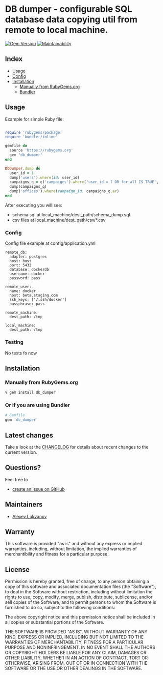 # DB dumper - configurable SQL database data copying util from remote to local machine.

[![Gem Version](https://badge.fury.io/rb/db_dumper.svg)](https://badge.fury.io/rb/db_dumper)
[![Maintainability](https://api.codeclimate.com/v1/badges/d5676f2dca807bdc458b/maintainability)](https://codeclimate.com/github/alukyanov/db_dumper/maintainability)

## Index
- [Usage](#usage)
- [Config](#config)
- [Installation](#installation)
  - [Manually from RubyGems.org](#manually-from-rubygemsorg)
  - [Bundler](#or-if-you-are-using-bundler)

## Usage

Example for simple Ruby file:

```ruby

require 'rubygems/package'
require 'bundler/inline'

gemfile do
  source 'https://rubygems.org'
  gem 'db_dumper'
end

DbDumper.dump do
  user_id = 1
  dump('users').where(id: user_id)
  campaigns_q = q('campaigns').where('user_id = ? OR for_all IS TRUE', user_id)
  dump(campaigns_q)
  dump('offices').where(campaign_id: campaigns_q.ar)
end
```

After executing you will see:
- schema sql at local_machine/dest_path/schema_dump.sql.
- csv files at local_machine/dest_path/csv/*.csv
 

### Config

Config file example at config/application.yml

```
remote_db:
  adapter: postgres
  host: host
  port: 5432
  database: dockerdb
  username: docker
  password: pass

remote_user:
  name: docker
  host: beta.staging.com
  ssh_keys: ['/.ssh/docker']
  passphrase: pass

remote_machine:
  dest_path: /tmp

local_machine:
  dest_path: /tmp
```

### Testing

No tests fo now

## <a id="installation">Installation ##

### Manually from RubyGems.org ###

```sh
% gem install db_dumper
```

### Or if you are using Bundler ###

```ruby
# Gemfile
gem 'db_dumper'
```

## Latest changes ##

Take a look at the [CHANGELOG](https://github.com/alukyanov/db_dumper/blob/master/CHANGELOG.md) for details about recent changes to the current version.

## Questions? ##

Feel free to

* [create an issue on GitHub](https://github.com/alukyanov/db_dumper/issues)

## Maintainers ##

* [Alexey Lukyanov](https://github.com/alukyanov)

## Warranty ##

This software is provided "as is" and without any express or
implied warranties, including, without limitation, the implied
warranties of merchantibility and fitness for a particular
purpose.

## License ##

Permission is hereby granted, free of charge, to any person obtaining
a copy of this software and associated documentation files (the
"Software"), to deal in the Software without restriction, including
without limitation the rights to use, copy, modify, merge, publish,
distribute, sublicense, and/or sell copies of the Software, and to
permit persons to whom the Software is furnished to do so, subject to
the following conditions:

The above copyright notice and this permission notice shall be
included in all copies or substantial portions of the Software.

THE SOFTWARE IS PROVIDED "AS IS", WITHOUT WARRANTY OF ANY KIND,
EXPRESS OR IMPLIED, INCLUDING BUT NOT LIMITED TO THE WARRANTIES OF
MERCHANTABILITY, FITNESS FOR A PARTICULAR PURPOSE AND
NONINFRINGEMENT. IN NO EVENT SHALL THE AUTHORS OR COPYRIGHT HOLDERS BE
LIABLE FOR ANY CLAIM, DAMAGES OR OTHER LIABILITY, WHETHER IN AN ACTION
OF CONTRACT, TORT OR OTHERWISE, ARISING FROM, OUT OF OR IN CONNECTION
WITH THE SOFTWARE OR THE USE OR OTHER DEALINGS IN THE SOFTWARE.
